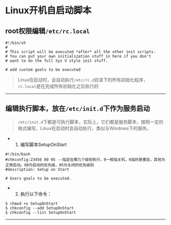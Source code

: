 
# Linux开机自启动脚本

## root权限编辑`/etc/rc.local`

```shell
#!/bin/sh
#
# This script will be executed *after* all the other init scripts.
# You can put your own initialization stuff in here if you don't
# want to do the full Sys V style init stuff.

# add custom goals to be executed

```

> Linux在启动时，会自动执行`/etc/rc.d`目录下的所有初始化程序，`rc.local`是在完成所有初始化之后执行的

---

## 编辑执行脚本，放在`/etc/init.d`下作为服务启动

> `/etc/init.d`下都是可执行脚本，实际上，它们都是服务脚本，按照一定的格式编写，Linux在启动时会自动执行，类似与Windows下的服务。

* 1. 编写脚本SetupOnStart

```shell
#!/bin/bash
#chkconfig:23456 80 05 --指定在哪几个级别执行，0一般指关机，6指的是重启，其他为正常启动。80为启动的优先级，05为关闭的优先级别  
#description: Setup on Start

# Users goals to be executed.

```

* 2. 执行以下命令： 

```shell
$ chmod +x SetupOnStart
$ chkconfig --add SetupOnStart
$ chkconfig --list SetupOnStart
```


---